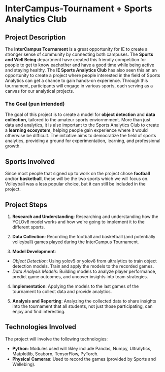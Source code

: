 # InterCampus-Tournament + Sports Analytics Club

## Project Description

The **InterCampus Tournament** is a great opportunity for IE to create a stronger sense of community by connecting both campuses. The **Sports and Well Being** department have created this friendly competition for people to get to know eachother and have a good time while being active and staying healthy. The **IE Sports Analytics Club** has also seen this an an opportunity to create a project where people interested in the field of Sports Analytics can get a chance to gain hands-on experience. Through this tournament, participants will engage in various sports, each serving as a canvas for our analytical projects.

### The Goal (pun intended)
The goal of this project is to create a model for **object detection** and **data collection**, tailored to the amateur sports enviornmment. More than just data and analytics, it is also important to the Sports Analytics Club to create a **learning ecosystem**, helping people gain experience where it would otherwise be difficult. The initiative aims to democratize the field of sports analytics, providing a ground for experimentation, learning, and professional growth.

## Sports Involved

Since most people that signed up to work on the project chose **football** and/or **basketball**, these will be the two sports which we will focus on. Volleyball was a less popular choice, but it can still be included in the project.

## Project Steps

1. **Research and Understanding**: Researching and understanding how the YOLOv8 model works and how we're going to implement it to the different sports. 

2. **Data Collection**: Recording the football and basketball (and potentially volleyball) games played during the InterCampus Tournament.

3. **Model Development**:

- *Object Detection*: Using yolov5 or yolov8 from ultralytics to train object detection models. Train and apply the models to the recorded games.
- *Data Analysis Models*: Building models to analyze player performance, predict game outcomes, and uncover insights into team strategies.

4. **Implementation**: Applying the models to the last games of the tournament to collect data and provide analytics.

5. **Analysis and Reporting**: Analyzing the collected data to share insights into the tournament that all students, not just those participating, can enjoy and find interesting.


## Technologies Involved

The project will involve the following technologies:

- **Python**: Modules used will likley include Pandas, Numpy, Ultralytics, Matplotlib, Seaborn, TensorFlow, PyTorch.
- **Physical Cameras**: Used to record the games (provided by Sports and Wellebing).

